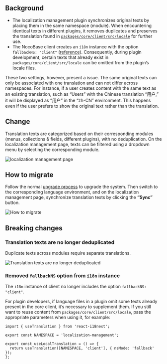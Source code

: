 ## Background

* The localization management plugin synchronizes original texts by placing them in the same namespace (module). When encountering identical texts in different plugins, it removes duplicates and preserves the translation found in [`packages/core/client/src/locale`](https://github.com/nocobase/nocobase/tree/main/packages/core/client/src/locale) for further use.
* The NocoBase client creates an `i18n` instance with the option `fallbackNS: "client"` ([reference](https://github.com/nocobase/nocobase/blob/8983eed3308d018a309f1d39f5c6988bbc632878/packages/core/client/src/i18n/i18n.ts#L20)). Consequently, during plugin development, certain texts that already exist in `packages/core/client/src/locale` can be omitted from the plugin’s locale files.

These two settings, however, present a issue. The same original texts can only be associated with one translation and can not differ across namespaces. For instance, if a user creates content with the same text as an existing translation, such as “Users” with the Chinese translation “用户,” it will be displayed as “用户” in the “zh-CN” environment. This happens even if the user prefers to show the original text rather than the translation.

## Change

Translation texts are categorized based on their corresponding modules (menus, collections & fields, different plugins), with no deduplication. On the localization management page, texts can be filtered using a dropdown menu by selecting the corresponding module.

![localization management page](https://static-docs.nocobase.com/148e5cf34a8a761f7d16429f1c0338f1.jpg)

## How to migrate

Follow the normal [upgrade process](https://docs.nocobase.com/welcome/getting-started/upgrading) to upgrade the system. Then switch to the corresponding language environment, and on the localization management page, synchronize translation texts by clicking the **“Sync”** button.

![How to migrate](https://static-docs.nocobase.com/bb1c1563770b5c7bfc4f683fc8efaad9.jpg)

## Breaking changes

### Translation texts are no longer deduplicated

Duplicate texts across modules require separate translations.

![Translation texts are no longer deduplicated](https://static-docs.nocobase.com/c090ade730c7d71841cef340d865615b.jpg)

### Removed `fallbackNS` option from `i18n` instance

The `i18n` instance of client no longer includes the option `fallbackNS: "client"`.

For plugin developers, if language files in a plugin omit some texts already present in the core client, it’s necessary to supplement them. If you still want to reuse content from `packages/core/client/src/locale`, pass the appropriate parameters when using it, for example:

```
import { useTranslation } from 'react-i18next';

export const NAMESPACE = 'localization-management';

export const useLocalTranslation = () => {
  return useTranslation([NAMESPACE, 'client'], { nsMode: 'fallback' });
};
```
